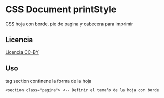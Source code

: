 # CSS Document printStyle
 CSS hoja con borde, pie de pagina y cabecera para imprimir

## Licencia
[Licencia CC-BY](https://creativecommons.org/licenses/by/4.0/deed.es)

## Uso
tag section continene la forma de la hoja
```
<section class="pagina"> <-- Definir el tamaño de la hoja con borde  
```